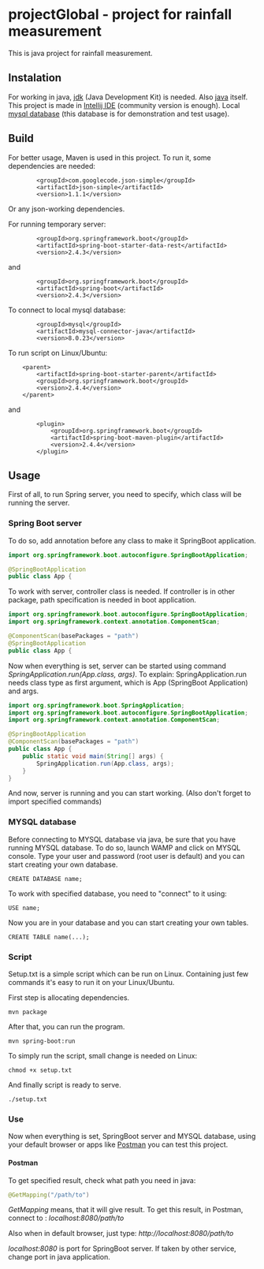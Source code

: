 # projectGlobal - project for rainfall measurement

This is java project for rainfall measurement.

## Instalation

For working in java, [jdk](https://www.oracle.com/java/technologies/javase-downloads.html) (Java Development Kit) is needed.
Also [java](https://www.java.com/download/ie_manual.jsp) itself.
This project is made in [Intellij IDE](https://www.jetbrains.com/idea/download/#section=windows) (community version is enough).
Local [mysql database](https://sourceforge.net/projects/wampserver/) (this database is for demonstration and test usage).

## Build

For better usage, Maven is used in this project. To run it, some dependencies are needed:
```maven
        <groupId>com.googlecode.json-simple</groupId>
        <artifactId>json-simple</artifactId>
        <version>1.1.1</version>
```
Or any json-working dependencies.

For running temporary server:
```maven
        <groupId>org.springframework.boot</groupId>
        <artifactId>spring-boot-starter-data-rest</artifactId>
        <version>2.4.3</version>
```
and
```maven
        <groupId>org.springframework.boot</groupId>
        <artifactId>spring-boot</artifactId>
        <version>2.4.3</version>
```

To connect to local mysql database:
```maven
        <groupId>mysql</groupId>
        <artifactId>mysql-connector-java</artifactId>
        <version>8.0.23</version>
```

To run script on Linux/Ubuntu:
```maven
    <parent>
        <artifactId>spring-boot-starter-parent</artifactId>
        <groupId>org.springframework.boot</groupId>
        <version>2.4.4</version>
    </parent>
```
and
```maven
        <plugin>
            <groupId>org.springframework.boot</groupId>
            <artifactId>spring-boot-maven-plugin</artifactId>
            <version>2.4.4</version>
        </plugin>
```

## Usage

First of all, to run Spring server, you need to specify, which class will be running the server.

### Spring Boot server

To do so, add annotation before any class to make it SpringBoot application.
```java 
import org.springframework.boot.autoconfigure.SpringBootApplication;

@SpringBootApplication
public class App {
```

To work with server, controller class is needed. If controller is in other package, path specification is needed in boot application.
```java
import org.springframework.boot.autoconfigure.SpringBootApplication;
import org.springframework.context.annotation.ComponentScan;

@ComponentScan(basePackages = "path")
@SpringBootApplication
public class App {
```

Now when everything is set, server can be started using command *SpringApplication.run(App.class, args)*.
To explain: SpringApplication.run needs class type as first argument, which is App (SpringBoot Application) and args.
```java
import org.springframework.boot.SpringApplication;
import org.springframework.boot.autoconfigure.SpringBootApplication;
import org.springframework.context.annotation.ComponentScan;

@SpringBootApplication
@ComponentScan(basePackages = "path")
public class App {
    public static void main(String[] args) {
        SpringApplication.run(App.class, args);
    }
}
```
And now, server is running and you can start working.
(Also don't forget to import specified commands)

### MYSQL database

Before connecting to MYSQL database via java, be sure that you have running MYSQL database.
To do so, launch WAMP and click on MYSQL console. Type your user and password (root user is default) and you can start creating your own database.

```MYSQL
CREATE DATABASE name;
```

To work with specified database, you need to "connect" to it using:

```MYSQL
USE name;
```

Now you are in your database and you can start creating your own tables.

```MYSQL
CREATE TABLE name(...);
```

### Script

Setup.txt is a simple script which can be run on Linux. Containing just few commands it's easy to run it on your Linux/Ubuntu.

First step is allocating dependencies.

```ubuntu
mvn package
```

After that, you can run the program.
```ubuntu
mvn spring-boot:run
```

To simply run the script, small change is needed on Linux:
```ubuntu
chmod +x setup.txt
```

And finally script is ready to serve.
```ubuntu
./setup.txt
```

### Use
Now when everything is set, SpringBoot server and MYSQL database, using your default browser or apps like [Postman](https://www.postman.com/downloads/) you can test this project.

#### Postman
To get specified result, check what path you need in java:
```java
@GetMapping("/path/to")
```

*GetMapping* means, that it will give result. To get this result, in Postman, connect to :
*localhost:8080/path/to*

Also when in default browser, just type: *http://localhost:8080/path/to*

*localhost:8080* is port for SpringBoot server. If taken by other service, change port in java application.



